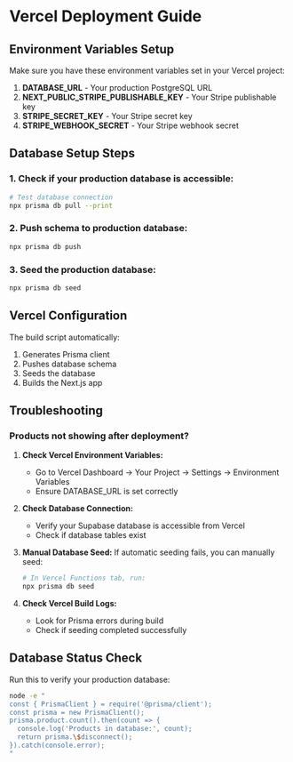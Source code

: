 # Vercel Deployment Guide

## Environment Variables Setup

Make sure you have these environment variables set in your Vercel project:

1. **DATABASE_URL** - Your production PostgreSQL URL
2. **NEXT_PUBLIC_STRIPE_PUBLISHABLE_KEY** - Your Stripe publishable key
3. **STRIPE_SECRET_KEY** - Your Stripe secret key  
4. **STRIPE_WEBHOOK_SECRET** - Your Stripe webhook secret

## Database Setup Steps

### 1. Check if your production database is accessible:
```bash
# Test database connection
npx prisma db pull --print
```

### 2. Push schema to production database:
```bash
npx prisma db push
```

### 3. Seed the production database:
```bash
npx prisma db seed
```

## Vercel Configuration

The build script automatically:
1. Generates Prisma client
2. Pushes database schema
3. Seeds the database
4. Builds the Next.js app

## Troubleshooting

### Products not showing after deployment?

1. **Check Vercel Environment Variables:**
   - Go to Vercel Dashboard → Your Project → Settings → Environment Variables
   - Ensure DATABASE_URL is set correctly

2. **Check Database Connection:**
   - Verify your Supabase database is accessible from Vercel
   - Check if database tables exist

3. **Manual Database Seed:**
   If automatic seeding fails, you can manually seed:
   ```bash
   # In Vercel Functions tab, run:
   npx prisma db seed
   ```

4. **Check Vercel Build Logs:**
   - Look for Prisma errors during build
   - Check if seeding completed successfully

## Database Status Check

Run this to verify your production database:
```bash
node -e "
const { PrismaClient } = require('@prisma/client');
const prisma = new PrismaClient();
prisma.product.count().then(count => {
  console.log('Products in database:', count);
  return prisma.\$disconnect();
}).catch(console.error);
"
```
